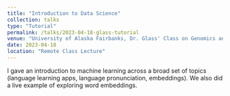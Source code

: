 ```yaml
---
title: "Introduction to Data Science"
collection: talks
type: "Tutorial"
permalink: /talks/2023-04-18-glass-tutorial
venue: "University of Alaska Fairbanks, Dr. Glass' Class on Genomics and Bioinformatics"
date: 2023-04-18
location: "Remote Class Lecture"
---
```


I gave an introduction to machine learning across a broad set of topics (language learning apps, language pronunciation, embeddings). We also did a live example of exploring word embeddings.
